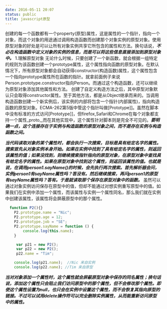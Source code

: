```yaml
---
date: 2016-05-11 20:07
status: public
title: javascript原型
---
```


创建的每一个函数都有一个property(原型)属性，这是属性的一个指针，指向一个对象，而这个对象的用途通过调用构造函数而创建那个对象实例的原型对象。使用原型对象的好处是可以让所有对象实例共享它所包含的属性和方法。换句话说，<b>*不必在构造函数中定义对象的实例的信息，而是可以将这些信息直接添加到原型对象中。*</b>
1.理解原型对象
无论什么时候，只要创建了一个新函数，就会根据一组特定的规则为该函数创建一个prototype属性，这个属性指向函数的原型对象。在默认情况下，所有原型对象都会自动获得constructor(构造函数)属性，这个属性包含一个指向prototype属性所在函数的指针。就拿前面例子来说Person.prototype.constructor指向Person。而通过这个构造函数，还可以继续为原型对象添加其他属性和方法。
创建了自定义构造方法之后，其中原型对象默认只会取得constructor属性。至于其他方法，都是从Object继承而来的。当调用构造函数创建一个新实例后，该实例的内部将包含一个指针(内部属性)，指向构造函数的原型对象。ECMA-262第5版中管这个指针叫做[Prototype]]。虽然在脚本中没有标准的方式访问[Prototype]]，但firefox,Safari和Chrome在每个对象都支持一个属性\_proto\_,而在其他实现中，这个属性针对脚本则是完全不可见的。<b>*要明确一点，这个连接存在于实例与构造函数的原型对象之间，而不是存在实例与构造函数之间。*</b>

<b>*当代码读取对象的某个属性时，都会执行一次搜索，目标是具有给定名字的属性。搜索首先从对象实例本身开始。如果在实例中找到了具有给定名字的属性，则返回该属性的值；如果没找到，则继续搜索指针指向的原型对象，在原型对象中查找具有给定名字的属性。如果在原型对象中找到这个属性，则返回该属性的值。也就是说，在调用person1.sayName()的时候，会先执行两次搜索。首先解析器会问，实例person1有sayName属性吗？答没有。然后继续搜索，再问person1的原型有sayName属性吗？答有。于是就读取那个保存在原型对象中的函数。*</b>
虽然可以通过对象实例访问保存在原型中的值，但却不能通过对想实例重写原型中的值。如果我们在实例中添加一个属性，而该属性与实例一个属性同名，那么我们就在实例中创建该属性，该属性将会屏蔽原型中的那个属性。
```javascript
  function P2(){}
    P2.prototype.name = "Nic";
    P2.prototype.age = 12;
    P2.prototype.job = "SE";
    P2.prototype.sayName = function () {
        console.log(this.name);
    }

     var p21 = new P2();
     var p22 = new P2();
     p22.name = "Tim";

    console.log(p21.name);  //Nic 来自实例
    console.log(p22.name); //Tim 来自原型
```
<b>*当对对象添加一个属性时，这个属性就会屏蔽原型对象中保存的同名属性；换句话说，添加这个属性只会阻止我们访问原型中的那个属性，但不会修改那个属性。即使这个属性设置为null，也只会在实例中设置这个属性，而不会恢复其指向原型的链接。不过可以试用delete操作符可以完全删除实例属性，从而能重新访问原型中的属性。*</b>
```javascript
```